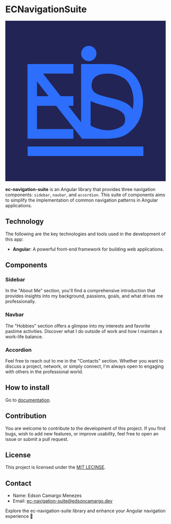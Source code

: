 # ECNavigationSuite

![ECNavigationSuite](./src/assets/images/icon.jpg)

**ec-navigation-suite** is an Angular library that provides three navigation components: `sidebar`, `navbar`, and `accordion`. This suite of components aims to simplify the implementation of common navigation patterns in Angular applications.

## Technology

The following are the key technologies and tools used in the development of this app:

- **Angular**: A powerful front-end framework for building web applications.

## Components

### Sidebar

In the "About Me" section, you'll find a comprehensive introduction that provides insights into my background, passions, goals, and what drives me professionally.

### Navbar

The "Hobbies" section offers a glimpse into my interests and favorite pastime activities. Discover what I do outside of work and how I maintain a work-life balance.

### Accordion

Feel free to reach out to me in the "Contacts" section. Whether you want to discuss a project, network, or simply connect, I'm always open to engaging with others in the professional world.

## How to install

Go to [documentation](https://ec-navigation-suite.edsoncamargo.dev).

## Contribution

You are welcome to contribute to the development of this project. If you find bugs, wish to add new features, or improve usability, feel free to open an issue or submit a pull request.

## License

This project is licensed under the [MIT LECINSE](./LICENSE).

## Contact

- Name: Edson Camargo Menezes
- Email: ec-navigation-suite@edsoncamargo.dev

Explore the ec-navigation-suite library and enhance your Angular navigation experience 🚀
